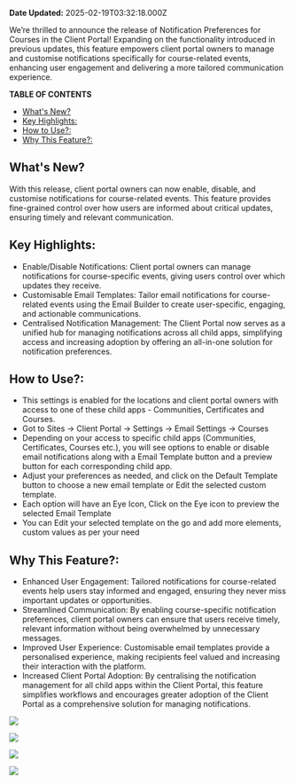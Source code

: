 **Date Updated:** 2025-02-19T03:32:18.000Z
  
  
We’re thrilled to announce the release of Notification Preferences for Courses in the Client Portal! Expanding on the functionality introduced in previous updates, this feature empowers client portal owners to manage and customise notifications specifically for course-related events, enhancing user engagement and delivering a more tailored communication experience.

  
**TABLE OF CONTENTS**

* [What's New?](#What's-New?-)
* [Key Highlights:](#Key-Highlights%3A-)
* [How to Use?:](#How-to-Use?%3A-)
* [Why This Feature?:](#Why-This-Feature?%3A)

  
## **What's New?**

With this release, client portal owners can now enable, disable, and customise notifications for course-related events. This feature provides fine-grained control over how users are informed about critical updates, ensuring timely and relevant communication.

  
## **Key Highlights:**

* Enable/Disable Notifications: Client portal owners can manage notifications for course-specific events, giving users control over which updates they receive.
* Customisable Email Templates: Tailor email notifications for course-related events using the Email Builder to create user-specific, engaging, and actionable communications.
* Centralised Notification Management: The Client Portal now serves as a unified hub for managing notifications across all child apps, simplifying access and increasing adoption by offering an all-in-one solution for notification preferences.

  
## **How to Use?:**

* This settings is enabled for the locations and client portal owners with access to one of these child apps - Communities, Certificates and Courses.
* Got to Sites -> Client Portal -> Settings -> Email Settings -> Courses
* Depending on your access to specific child apps (Communities, Certificates, Courses etc.), you will see options to enable or disable email notifications along with a Email Template button and a preview button for each corresponding child app.
* Adjust your preferences as needed, and click on the Default Template button to choose a new email template or Edit the selected custom template.
* Each option will have an Eye Icon, Click on the Eye icon to preview the selected Email Template
* You can Edit your selected template on the go and add more elements, custom values as per your need

## **Why This Feature?:**

* Enhanced User Engagement: Tailored notifications for course-related events help users stay informed and engaged, ensuring they never miss important updates or opportunities.
* Streamlined Communication: By enabling course-specific notification preferences, client portal owners can ensure that users receive timely, relevant information without being overwhelmed by unnecessary messages.
* Improved User Experience: Customisable email templates provide a personalised experience, making recipients feel valued and increasing their interaction with the platform.
* Increased Client Portal Adoption: By centralising the notification management for all child apps within the Client Portal, this feature simplifies workflows and encourages greater adoption of the Client Portal as a comprehensive solution for managing notifications.

  
![](https://s3.amazonaws.com/cdn.freshdesk.com/data/helpdesk/attachments/production/155041837386/original/_D1_XXdrzqQEXjLUZaHgeplbjtztBz0Nnw.png?1739916048)

![](https://s3.amazonaws.com/cdn.freshdesk.com/data/helpdesk/attachments/production/155041837385/original/mOmHzsuvqodaeDjoWMUdwwJimS9jKFLCEA.png?1739916048)

  
![](https://s3.amazonaws.com/cdn.freshdesk.com/data/helpdesk/attachments/production/155041837384/original/kS1-dt0gU63Xei2LIFmZF7xaJ2YP1B6snw.png?1739916048)

  
![](https://s3.amazonaws.com/cdn.freshdesk.com/data/helpdesk/attachments/production/155041837387/original/RV1mpS5V_KFZ7-zVC95bloN8IfN0a1bVCg.png?1739916048)

  